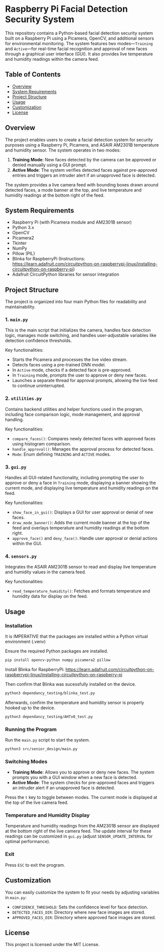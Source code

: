 # Raspberry Pi Facial Detection Security System

This repository contains a Python-based facial detection security system built on a Raspberry Pi using a Picamera, OpenCV, and additional sensors for environmental monitoring. The system features two modes—`Training` and `Active`—for real-time facial recognition and approval of new faces through a graphical user interface (GUI). It also provides live temperature and humidity readings within the camera feed.

## Table of Contents
- [Overview](#overview)
- [System Requirements](#system-requirements)
- [Project Structure](#project-structure)
- [Usage](#usage)
- [Customization](#customization)
- [License](#license)

## Overview

The project enables users to create a facial detection system for security purposes using a Raspberry Pi, Picamera, and ASAIR AM2301B temperature and humidity sensor. The system operates in two modes:

1. **Training Mode**: New faces detected by the camera can be approved or denied manually using a GUI prompt.
2. **Active Mode**: The system verifies detected faces against pre-approved entries and triggers an intruder alert if an unapproved face is detected.

The system provides a live camera feed with bounding boxes drawn around detected faces, a mode banner at the top, and live temperature and humidity readings at the bottom right of the feed.

## System Requirements
- Raspberry Pi (with Picamera module and AM2301B sensor)
- Python 3.x
- OpenCV
- Picamera2
- Tkinter
- NumPy
- Pillow (PIL)
- Blinka for RaspberryPi (Instructions: https://learn.adafruit.com/circuitpython-on-raspberrypi-linux/installing-circuitpython-on-raspberry-pi)
- Adafruit CircuitPython libraries for sensor integration

## Project Structure

The project is organized into four main Python files for readability and maintainability.

### 1. `main.py`
This is the main script that initializes the camera, handles face detection logic, manages mode switching, and handles user-adjustable variables like detection confidence thresholds. 

Key functionalities:
- Starts the Picamera and processes the live video stream.
- Detects faces using a pre-trained DNN model.
- In `Active` mode, checks if a detected face is pre-approved.
- In `Training` mode, prompts the user to approve or deny new faces.
- Launches a separate thread for approval prompts, allowing the live feed to continue uninterrupted.

### 2. `utilities.py`
Contains backend utilities and helper functions used in the program, including face comparison logic, mode management, and approval handling.

Key functionalities:
- `compare_faces()`: Compares newly detected faces with approved faces using histogram comparison.
- `handle_approval()`: Manages the approval process for detected faces.
- `Mode`: Enum defining `TRAINING` and `ACTIVE` modes.

### 3. `gui.py`
Handles all GUI-related functionality, including prompting the user to approve or deny a face in `Training` mode, displaying a banner showing the current mode, and displaying live temperature and humidity readings on the feed.

Key functionalities:
- `show_face_in_gui()`: Displays a GUI for user approval or denial of new faces.
- `draw_mode_banner()`: Adds the current mode banner at the top of the feed and overlays temperature and humidity readings at the bottom right.
- `approve_face()` and `deny_face()`: Handle user approval or denial actions within the GUI.

### 4. `sensors.py`
Integrates the ASAIR AM2301B sensor to read and display live temperature and humidity values in the camera feed.

Key functionalities:
- `read_temperature_humidity()`: Fetches and formats temperature and humidity data for display on the feed.

## Usage

### Installation

It is IMPERATIVE that the packages are installed within a Python virtual environment (.venv)

Ensure the required Python packages are installed.

```bash
pip install opencv-python numpy picamera2 pillow
```

Install Blinka for RaspberryPi: https://learn.adafruit.com/circuitpython-on-raspberrypi-linux/installing-circuitpython-on-raspberry-pi

Then confirm that Blinka was sucessfully installed on the device.
```bash
python3 dependancy_testing/blinka_test.py
```

Afterwards, confirm the temperature and humidity sensor is properly hooked up to the device.
```bash
python3 dependancy_testing/AHTx0_test.py
```

### Running the Program

Run the `main.py` script to start the system.

```bash
python3 src/senior_design/main.py
```

### Switching Modes

- **Training Mode**: Allows you to approve or deny new faces. The system prompts you with a GUI window when a new face is detected.
- **Active Mode**: The system checks for pre-approved faces and triggers an intruder alert if an unapproved face is detected.

Press the `t` key to toggle between modes. The current mode is displayed at the top of the live camera feed.

### Temperature and Humidity Display

Temperature and humidity readings from the AM2301B sensor are displayed at the bottom right of the live camera feed. The update interval for these readings can be customized in `gui.py` (adjust `SENSOR_UPDATE_INTERVAL` for optimal performance).

### Exit

Press `ESC` to exit the program.

## Customization

You can easily customize the system to fit your needs by adjusting variables in `main.py`:

- `CONFIDENCE_THRESHOLD`: Sets the confidence level for face detection.
- `DETECTED_FACES_DIR`: Directory where new face images are stored.
- `APPROVED_FACES_DIR`: Directory where approved face images are stored.

## License

This project is licensed under the MIT License.
